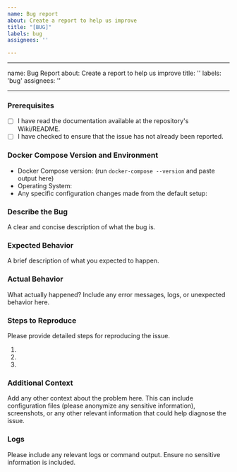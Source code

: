 ```yaml
---
name: Bug report
about: Create a report to help us improve
title: "[BUG]"
labels: bug
assignees: ''

---
```


---
name: Bug Report
about: Create a report to help us improve
title: ''
labels: 'bug'
assignees: ''

---

### Prerequisites

- [ ] I have read the documentation available at the repository's Wiki/README.
- [ ] I have checked to ensure that the issue has not already been reported.

### Docker Compose Version and Environment

- Docker Compose version: (run `docker-compose --version` and paste output here)
- Operating System: 
- Any specific configuration changes made from the default setup:

### Describe the Bug

A clear and concise description of what the bug is.

### Expected Behavior

A brief description of what you expected to happen.

### Actual Behavior

What actually happened? Include any error messages, logs, or unexpected behavior here.

### Steps to Reproduce

Please provide detailed steps for reproducing the issue.

1. 
2. 
3. 

### Additional Context

Add any other context about the problem here. This can include configuration files (please anonymize any sensitive information), screenshots, or any other relevant information that could help diagnose the issue.

### Logs

Please include any relevant logs or command output. Ensure no sensitive information is included.

